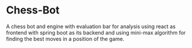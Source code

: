 # Chess-Bot
A chess bot and engine with evaluation bar for analysis using react as frontend with spring boot as its backend and using mini-max algorithm for finding the best moves in a position of the game.
